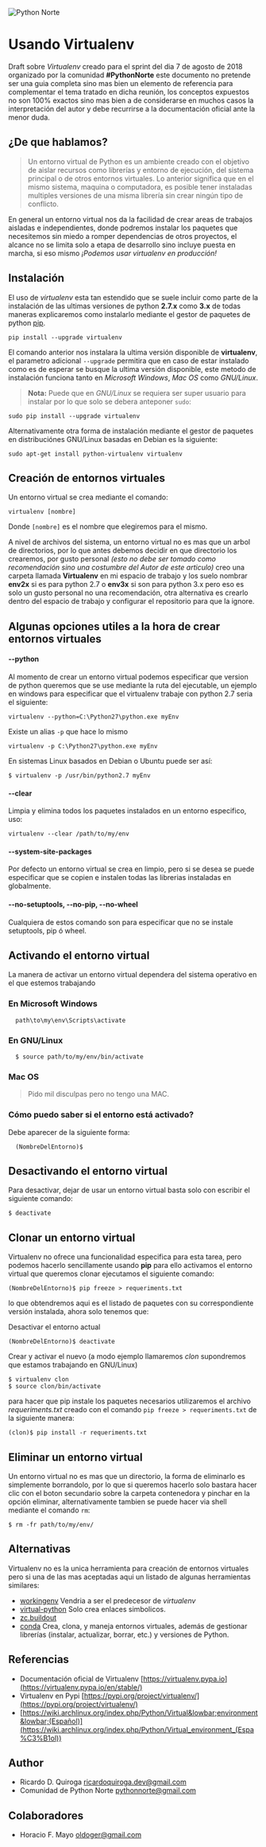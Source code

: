 ![Python Norte](python-norte-logo.jpg)

# Usando Virtualenv 

Draft sobre *Virtualenv* creado para el sprint del dia 7 de agosto de 2018 organizado por la comunidad **#PythonNorte** este 
documento no pretende ser una guia completa sino mas bien un elemento de referencia para complementar el tema tratado en dicha reunión, 
los conceptos expuestos no son 100% exactos sino  mas bien a de considerarse en muchos casos la interpretación del autor y debe recurrirse a la
documentación oficial ante la menor duda. 

## ¿De que hablamos?
> Un entorno virtual de Python es un ambiente creado con el objetivo de aislar recursos como
librerías y entorno de ejecución, del sistema principal o de otros entornos virtuales. Lo 
anterior significa que en el mismo sistema, maquina o computadora, es posible tener 
instaladas multiples versiones de una misma librería sin crear ningún tipo de conflicto.

En general un entorno virtual nos da la facilidad de crear areas de trabajos aisladas e independientes, donde podremos instalar los paquetes que necesitemos sin miedo a romper dependencias de otros proyectos, el alcance no se limita solo a etapa de desarrollo sino incluye puesta en marcha, 
si eso mismo *¡Podemos usar virtualenv en producción!*  

## Instalación

El uso de *virtualenv* esta tan estendido que se suele incluir como parte de la instalación de las ultimas versiones de python **2.7.x** como **3.x**
de todas maneras explicaremos como instalarlo mediante el gestor de paquetes de python [pip](https://es.wikipedia.org/wiki/Pip_(administrador_de_paquetes)). 

    pip install --upgrade virtualenv 

El comando anterior nos instalara la ultima versión disponible de **virtualenv**, el parametro adicional `--upgrade` permitira que en caso de estar instalado como es de esperar se busque la ultima versión disponible, este metodo de instalación funciona tanto en *Microsoft Windows*, *Mac OS* como *GNU/Linux*.

> **Nota:** Puede que en *GNU/Linux* se requiera ser super usuario para instalar por lo que solo se debera anteponer `sudo`: 

    sudo pip install --upgrade virtualenv 

Alternativamente otra forma de instalación mediante el gestor de paquetes en distribuciónes GNU/Linux basadas en Debian es la siguiente:

    sudo apt-get install python-virtualenv virtualenv

## Creación de entornos virtuales

Un entorno  virtual se crea mediante el comando:

    virtualenv [nombre]

Donde `[nombre]` es el nombre que elegiremos para el mismo. 

A nivel de archivos del sistema, un entorno virtual no es mas que un arbol de directorios, por lo que antes debemos decidir en que directorio los crearemos, por gusto personal *(esto no debe ser tomado como recomendación sino una costumbre del Autor de este articulo)* creo una carpeta llamada **Virtualenv** en mi espacio de trabajo y los suelo nombrar **env2x** si es para python 2.7 o **env3x** si son para python 3.x pero eso es solo un gusto personal no una recomendación, otra alternativa es crearlo dentro del espacio de trabajo y configurar el repositorio para que la ignore.

## Algunas opciones utiles a la hora de crear entornos virtuales

#### --python
Al momento de crear un entorno virtual podemos especificar que version de python queremos que se use mediante la ruta del ejecutable, un ejemplo en windows para especificar que el virtualenv trabaje con python 2.7 seria el siguiente:

    virtualenv --python=C:\Python27\python.exe myEnv

Existe un alias `-p` que hace lo mismo

    virtualenv -p C:\Python27\python.exe myEnv

En sistemas Linux basados en Debian o Ubuntu puede ser así:

    $ virtualenv -p /usr/bin/python2.7 myEnv

#### --clear
Limpia y elimina todos los paquetes instalados en un entorno especifico, uso:

    virtualenv --clear /path/to/my/env 


#### --system-site-packages
Por defecto un entorno virtual se crea en limpio, pero si se desea se puede especificar que se copien e instalen todas las librerias 
instaladas en globalmente.


#### --no-setuptools, --no-pip, --no-wheel
Cualquiera de estos comando son para especificar que no se instale setuptools, pip ó wheel.


## Activando el entorno virtual
La manera de activar un entorno virtual dependera del sistema operativo en el que estemos trabajando

### En Microsoft Windows

      path\to\my\env\Scripts\activate

### En GNU/Linux

      $ source path/to/my/env/bin/activate

### Mac OS

> Pido mil disculpas pero no tengo una MAC.

### Cómo puedo saber si el entorno está activado?

Debe aparecer de la siguiente forma:

      (NombreDelEntorno)$ 

## Desactivando el entorno virtual

Para desactivar, dejar de usar un entorno virtual basta solo con escribir el siguiente comando:

    $ deactivate


## Clonar un entorno virtual
Virtualenv no ofrece una funcionalidad especifica para esta tarea, pero podemos hacerlo sencillamente usando **pip** para ello activamos el entorno virtual que queremos clonar ejecutamos el siguiente comando:

    (NombreDelEntorno)$ pip freeze > requeriments.txt

lo que obtendremos aqui es el listado de paquetes con su correspondiente versión instalada, ahora solo tenemos que: 

Desactivar el entorno actual

    (NombreDelEntorno)$ deactivate

Crear y activar el nuevo (a modo ejemplo llamaremos *clon* supondremos que estamos trabajando en GNU/Linux)

    $ virtualenv clon
    $ source clon/bin/activate

para hacer que pip instale los paquetes necesarios utilizaremos el archivo *requeriments.txt* creado con el comando `pip freeze > requeriments.txt` de la siguiente manera:

    (clon)$ pip install -r requeriments.txt

## Eliminar un entorno virtual
Un entorno virtual no es mas que un directorio, la forma de eliminarlo es simplemente borrandolo, por lo que si queremos hacerlo solo
bastara hacer clic con el boton secundario sobre la carpeta contenedora y pinchar en la opción eliminar, alternativamente tambien se puede hacer
via shell mediante el comando `rm`:

    $ rm -fr path/to/my/env/


## Alternativas
Virtualenv no es la unica herramienta para creación de entornos virtuales pero si una de las mas aceptadas aqui un listado de algunas herramientas similares:

* [workingenv](https://pypi.org/project/workingenv.py/) Vendria a ser el predecesor de *virtualenv*
* [virtual-python](http://peak.telecommunity.com/dist/virtual-python.py) Solo crea enlaces simbolicos.
* [zc.buildout](https://pypi.org/project/zc.buildout/) 
* [conda](https://conda.io/docs/user-guide/tasks/manage-environments.html) Crea, clona, y maneja entornos virtuales, además de gestionar librerías (instalar, actualizar, borrar, etc.) y versiones de Python.

## Referencias
* Documentación oficial de Virtualenv [https://virtualenv.pypa.io](https://virtualenv.pypa.io/en/stable/)
* Virtualenv en Pypi [https://pypi.org/project/virtualenv/](https://pypi.org/project/virtualenv/)
* [https://wiki.archlinux.org/index.php/Python/Virtual&lowbar;environment&lowbar;(Español)](https://wiki.archlinux.org/index.php/Python/Virtual_environment_(Espa%C3%B1ol))

## Author
* Ricardo D. Quiroga [ricardoquiroga.dev@gmail.com](mailto://ricardoquiroga.dev@gmail.com)
* Comunidad de Python Norte [pythonnorte@gmail.com](mailto://pythonnorte@gmail.com)

## Colaboradores

* Horacio F. Mayo [oldoger@gmail.com](mailto://oldoger@gmail.com)